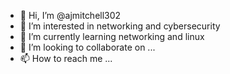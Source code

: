 - 👋 Hi, I’m @ajmitchell302
- 👀 I’m interested in networking and cybersecurity
- 🌱 I’m currently learning networking and linux
- 💞️ I’m looking to collaborate on ...
- 📫 How to reach me ...

<!---
ajmitchell302/ajmitchell302 is a ✨ special ✨ repository because its `README.md` (this file) appears on your GitHub profile.
You can click the Preview link to take a look at your changes.
--->
